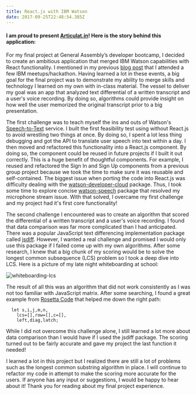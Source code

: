```yaml
---
title: React.js with IBM Watson
date: 2017-09-25T22:48:54.385Z
---
```

#### I am proud to present [Articulat.in](https://articulatin.herokuapp.com)! Here is the story behind this application:


For my final project at General Assembly’s developer bootcamp, I decided to create an ambitious application that merged IBM Watson capabilities with React functionality. I mentioned in my previous [blog post](https://kevinchen.netlify.com/post/first/) that I attended a few IBM meetups/hackathon. Having learned a lot in these events, a big goal for the final project was to demonstrate my ability to merge skills and technology I learned on my own with in-class material. The vessel to deliver my goal was an app that analyzed text differential of a written transcript and a user's voice recording. By doing so, algorithms could provide insight on how well the user memorized the original transcript prior to a big presentation.

The first challenge was to teach myself the ins and outs of Watson's [Speech-to-Text](https://www.ibm.com/watson/services/speech-to-text/) service. I built the first feasibility test using without React.js to avoid wrestling two things at once. By doing so, I spent a lot less thing debugging and got the API to translate user speech into text within a day. I then moved and refactored this functionality into a React.js component. By doing so, the component could be reused in future projects if I built it out correctly. This is a huge benefit of thoughtful components. For example, I reused and refactored the Sign In and Sign Up components from a previous group project because we took the time to make sure it was reusable and self-contained. The biggest issue when porting the code into React.js was difficulty dealing with the [watson-developer-cloud](https://www.npmjs.com/package/watson-developer-cloud) package. Thus, I took some time to explore concise [watson-speech](https://www.npmjs.com/package/watson-speech) package that resolved my microphone stream issue. With that solved, I overcame my first challenge and my project had it's first core functionality!


The second challenge I encountered was to create an algorithm that scored the differential of a written transcript and a user's voice recording. I found that data comparison was far more complicated than I had anticipated. There was a popular JavaScript text differencing implementation package called [jsdiff](https://github.com/kpdecker/jsdiff). However, I wanted a real challenge and promised I would only use this package if I failed come up with my own algorithms. After some research, I knew that a big chunk of my scoring would be to solve the longest common subsequence (LCS) problem so I took a deep dive into LCS. Here is a picture of my late night whiteboarding at school:

![whiteboarding-lcs](/img/blog/lcsproblem1.JPG)

The result of all this was an algorithm that did not work consistently as I was not too familiar with JavaScript matrix. After some searching, I found a great example from [Rosetta Code](http://rosettacode.org/wiki/Longest_common_subsequence#JavaScript) that helped me down the right path:

```
  let s,i,j,m,n,		
    lcs=[],row=[],c=[],		
    left,diag,latch;
```
While I did not overcome this challenge alone, I still learned a lot more about data comparison than I would have if I used the jsdiff package. The scoring turned out to be fairly accurate and gave my project the last function it needed!

I learned a lot in this project but I realized there are still a lot of problems such as the longest common substring algorithm in place. I will continue to refactor my code in attempt to make the scoring more accurate for the users. If anyone has any input or suggestions, I would be happy to hear about it! Thank you for reading about my final project experience.
